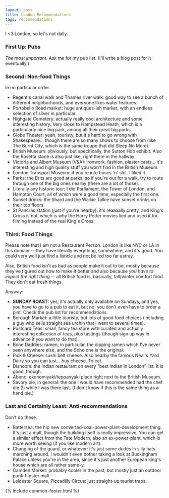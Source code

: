 ```yaml
---
layout: post
title: London Recommendations
tags: recommendations
---
```


<!-- TODO: https://msmarmitelover.com/2017/01/in-conversation-with-meera-sodha-andre.html -->

I <3 London, so let's not dally.

### First Up: Pubs

_The most important._ Ask me for my pub list. (I'll write a blog post for it eventually.)

### Second: Non-food Things

In no particular order.

- Regent's canal walk and Thames river walk: good way to see a bunch of different neighborhoods, and everyone likes water features.
- Portobello Road market: huge antiques-ish market, with an endless selection of silver in particular.
- Highgate Cemetery: actually really cool architecture and some interesting history. Very close to Hampstead Heath, which is a particularly nice big park, among all their great big parks.
- Globe Theater: yeah, touristy, but it's hard to go wrong with Shakespeare... though there are so many shows to choose from (like The Burnt City, which is the same troupe that did Sleep No More).
- British Museum: obviously, but specifically, the Sutton Hoo exhibit. Also the Rosetta stone is also just like, right there in the hallway.
- Victoria and Albert Museum (V&A): ironwork, fashion, plaster casts... it's interesting and high quality stuff you won't find in the British Museum.
- London Transport Museum: if you're into buses 'n' shit. I liked it.
- Parks: the Brits are good at parks, so if you're out for a walk, try to route through one of the big ones nearby (there are a lot of those).
- Literally any historic tour: I did Parliament, the Tower of London, and Hampton Court, all of which were a good time, especially the first one.
- Sunset drinks: the Shard and the Walkie Talkie have sunset drinks on their top floors.
- St Pancras station (just if you're nearby): it's reaaaally pretty, and King's Cross is not, which is why the Harry Potter movies lied and used it for filming instead of the real King's Cross.

### Third: Food Things

Please note that I am not a Restaurant Person. London is like NYC or LA in this domain -- they have literally everything, somewhere, and it's good. You could very well just find a listicle and not be led too far astray.

Also, British food isn't as bad as people make it out to be, mostly because they've figured out how to make it better and also because _you have to expect the right thing_ -- all British food is, basically, fall/winter comfort food. They don't eat fresh things.

Anyway:

- **SUNDAY ROAST:** yes, it's actually only available on Sundays, and yes, you have to go to a pub to eat it, but no, you don't even have to order a pint. Check the pub list for recommendations.
- Borough Market:  a little touristy, but lots of good food choices (including a guy who sells straight sea urchin that I went to several times).
- Postcard Teas: small, fancy tea store with curated and actually interesting collection of teas, plus tastings (though sign up way in advance if you want to do that).
- Bone Daddies: ramen, in particular, the dipping ramen which I've never seen anywhere else, and the Soho one is the original.
- Pick & Cheese: sushi belt cheese. Also nearby the famous Neal's Yard Dairy so you can just... buy cheese. To eat.
- Dishoom: the Indian restaurant on every "best Indian in London" list. It is good, though.
- Abeno: okonomiyaki/teppanyaki place right next to the British Museum.
- Savory pie, in general: the one I would have recommended had the chef die (!) while I was there last. (I don't know if this is the same thing as a hand pie.)

### Last and Certainly Least: Anti-recommendations

Don't do these.

- Battersea: the hip new converted-coal-power-plant-development thing. It's just a mall, though the building itself is really impressive. You can get a similar effect from the Tate Modern, also an ex-power-plant, which is more worth seeing (if you like modern art).
- Changing of the guard, or whatever: it's just some dudes in silly hats marching around. I wouldn't even bother taking a look at Buckingham Palace unless you're in the area, since it's just another European king's house which are all rather same-y.
- Camden Market: probably cooler in the past, but mostly just an outdoor punk-hipster mall.
- Leicester Square, Piccadilly Circus: just straight-up tourist traps.

{% include common-footer.html %}

